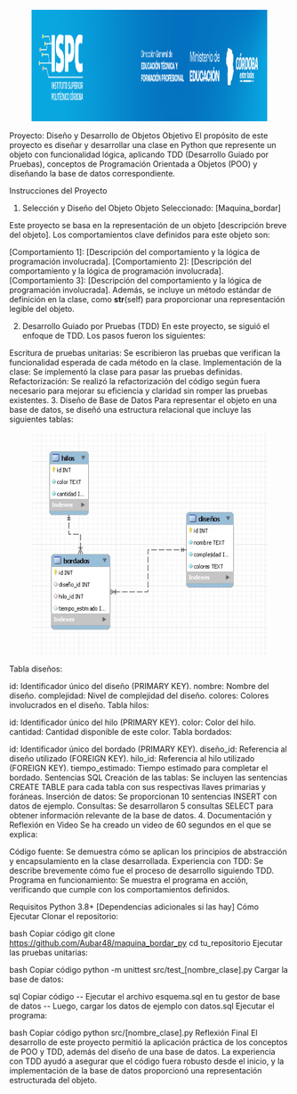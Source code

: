 <figure><img src="/ISPC_portada.png" alt="logo" style="height: 200px;"></figure>


Proyecto: Diseño y Desarrollo de Objetos
Objetivo
El propósito de este proyecto es diseñar y desarrollar una clase en Python que represente un objeto con funcionalidad lógica, aplicando TDD (Desarrollo Guiado por Pruebas), conceptos de Programación Orientada a Objetos (POO) y diseñando la base de datos correspondiente.

Instrucciones del Proyecto
1. Selección y Diseño del Objeto
Objeto Seleccionado: [Maquina_bordar]

Este proyecto se basa en la representación de un objeto [descripción breve del objeto]. Los comportamientos clave definidos para este objeto son:

[Comportamiento 1]: [Descripción del comportamiento y la lógica de programación involucrada].
[Comportamiento 2]: [Descripción del comportamiento y la lógica de programación involucrada].
[Comportamiento 3]: [Descripción del comportamiento y la lógica de programación involucrada].
Además, se incluye un método estándar de definición en la clase, como __str__(self) para proporcionar una representación legible del objeto.

2. Desarrollo Guiado por Pruebas (TDD)
En este proyecto, se siguió el enfoque de TDD. Los pasos fueron los siguientes:

Escritura de pruebas unitarias: Se escribieron las pruebas que verifican la funcionalidad esperada de cada método en la clase.
Implementación de la clase: Se implementó la clase para pasar las pruebas definidas.
Refactorización: Se realizó la refactorización del código según fuera necesario para mejorar su eficiencia y claridad sin romper las pruebas existentes.
3. Diseño de Base de Datos
Para representar el objeto en una base de datos, se diseñó una estructura relacional que incluye las siguientes tablas:

<figure><img src="/maquina_bordar.jpg" alt="logo" style="height: 400px;"></figure>


Tabla diseños:

id: Identificador único del diseño (PRIMARY KEY).
nombre: Nombre del diseño.
complejidad: Nivel de complejidad del diseño.
colores: Colores involucrados en el diseño.
Tabla hilos:

id: Identificador único del hilo (PRIMARY KEY).
color: Color del hilo.
cantidad: Cantidad disponible de este color.
Tabla bordados:

id: Identificador único del bordado (PRIMARY KEY).
diseño_id: Referencia al diseño utilizado (FOREIGN KEY).
hilo_id: Referencia al hilo utilizado (FOREIGN KEY).
tiempo_estimado: Tiempo estimado para completar el bordado.
Sentencias SQL
Creación de las tablas: Se incluyen las sentencias CREATE TABLE para cada tabla con sus respectivas llaves primarias y foráneas.
Inserción de datos: Se proporcionan 10 sentencias INSERT con datos de ejemplo.
Consultas: Se desarrollaron 5 consultas SELECT para obtener información relevante de la base de datos.
4. Documentación y Reflexión en Video
Se ha creado un video de 60 segundos en el que se explica:

Código fuente: Se demuestra cómo se aplican los principios de abstracción y encapsulamiento en la clase desarrollada.
Experiencia con TDD: Se describe brevemente cómo fue el proceso de desarrollo siguiendo TDD.
Programa en funcionamiento: Se muestra el programa en acción, verificando que cumple con los comportamientos definidos.

Requisitos
Python 3.8+
[Dependencias adicionales si las hay]
Cómo Ejecutar
Clonar el repositorio:

bash
Copiar código
git clone https://github.com/Aubar48/maquina_bordar_py
cd tu_repositorio
Ejecutar las pruebas unitarias:

bash
Copiar código
python -m unittest src/test_[nombre_clase].py
Cargar la base de datos:

sql
Copiar código
-- Ejecutar el archivo esquema.sql en tu gestor de base de datos
-- Luego, cargar los datos de ejemplo con datos.sql
Ejecutar el programa:

bash
Copiar código
python src/[nombre_clase].py
Reflexión Final
El desarrollo de este proyecto permitió la aplicación práctica de los conceptos de POO y TDD, además del diseño de una base de datos. La experiencia con TDD ayudó a asegurar que el código fuera robusto desde el inicio, y la implementación de la base de datos proporcionó una representación estructurada del objeto.